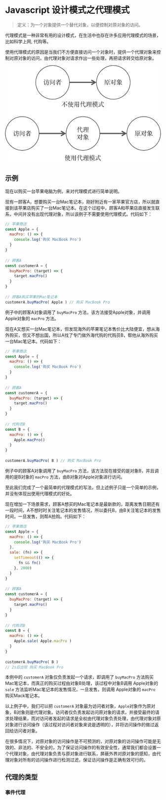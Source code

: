 # Javascript 设计模式之代理模式

> 定义：为一个对象提供一个替代对象，以便控制对原对象的访问。

代理模式是一种非常有用的设计模式，在生活中也存在许多应用代理模式的场景，比如科学上网, 代购等。

使用代理模式的原因是当我们不方便直接访问一个对象时，提供一个代理对象来控制对原对象的访问，由代理对象对请求作出一些处理，再把请求转交给原对象。

![proxy](./assets/proxy.png)

## 示例

现在以购买一台苹果电脑为例，来对代理模式进行简单说明。

现有一顾客A，想要购买一台Mac笔记本，刚好附近有一家苹果官方店，所以就直接到该苹果店购买了一台Mac笔记本。在这个过程中，顾客A和苹果店直接发生联系，中间并没有出现代理对象，所以该例子不需要使用代理模式。代码如下：

```js
// 苹果商店
const Apple = {
  macPro: () => {
    console.log('购买 MacBook Pro')
  }
}

// 顾客A
const customerA = {
  buyMacPro: (target) => {
    target.macPro()
  }
}

// 顾客A购买苹果的Mac笔记本
customerA.buyMacPro( Apple ) // 购买 MacBook Pro
```

例子中的顾客A对象调用了 `buyMacPro` 方法，该方法接受Apple对象，并调用Apple对象的 `macPro` 方法。

现在A又想买一台Mac笔记本，但发现海外的苹果笔记本售价比大陆便宜，想从海外购买，但又不想出国，所以A找了专门做外海代购的代购员B，帮他从海外购买一台Mac笔记本。代码如下：

```js
// 苹果商店
const Apple = {
  macPro: () => {
    console.log('购买 MacBook Pro')
  }
}

// 顾客A
const customerA = {
  buyMacPro: (target) => {
    target.macPro()
  }
}

// 代购员B
const B = {
  macPro: () => {
    Apple.macPro()
  }
}

customerA.buyMacPro( B ) // 购买 MacBook Pro
```

例子中的顾客A对象调用了 `buyMacPro` 方法，该方法现在接受的是对象B，并且调用的是B对象的 `macPro` 方法，由B对象对Apple对象进行访问。

至此我们完成了一个最简单的代理模式的写法，但上述例子只是一个简单的示例，并没有体现出使用代理模式的好处。

现在增加一下场景需求，顾客A想买的Mac笔记本是最新款的，距离发售日期还有一段时间，A不想时时关注笔记本的发售情况，所以委托B，由B关注笔记本的发售时间，一旦发售，则帮A抢购。代码如下：

```js
// 苹果商店
const Apple = {
  macPro: () => {
    console.log('购买 MacBook Pro')
  },
  sale: (fn) => {
    setTimeout(() => {
      fn && fn()
    }, 2000)
  }
}

// 顾客A
const customerA = {
  buyMacPro: (target) => {
    target.macPro()
  }
}

// 代购员B
const B = {
  macPro: () => {
    Apple.sale( Apple.macPro )
  }
}

customerA.buyMacPro( B ) 
// 2s后出现 购买 MacBook Pro
```

本例中的 `customerA` 对象仅负责发起一个请求，即调用了 `buyMacPro` 方法购买 Mac笔记本，而真正的购买过程由对象B处理，该过程中对象B调用 Apple对象的 `sale` 方法监听Mac笔记本的发售情况，一旦发售，则调用 Apple对象的 `macPro` 购买Mack笔记本。

以上例子中，我们可以把 `customerA` 对象最为访问者对象，`Apple`对象作为原对象，B对象则是代理对象。访问者仅负责发起访问原对象的请求，并接受最终的请求处理结果，而对访问者发起的请求是全权由代理对象负责处理，由代理对象对原对象进行访问操作（该过程对访问者对象来说是透明的），并将访问操作的做过返回给访问者对象。

在很多情况下，对原对象的访问操作是不可预测的，对原对象的访问操作可能是无效的、非法的、不安全的，为了保证访问操作的有效安全性，通常我们都会设置一个代理对象，由代理对象负责与原对象进行联系，屏蔽外界对原对象的感知，由代理对象对所有的访问操作进行检测过滤，保证访问操作是正确有效可行的。

## 代理的类型

### 事件代理



